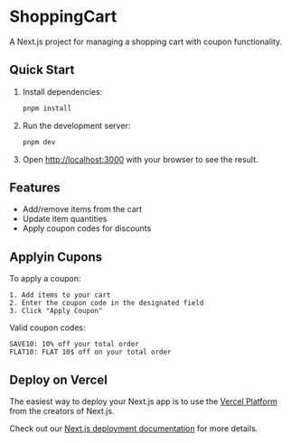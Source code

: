 # ShoppingCart

A Next.js project for managing a shopping cart with coupon functionality.

## Quick Start

1. Install dependencies:
   ```bash
   pnpm install
   ```

2. Run the development server:
   ```bash
   pnpm dev
    ```

3. Open [http://localhost:3000](http://localhost:3000) with your browser to see the result.

## Features

- Add/remove items from the cart
- Update item quantities
- Apply coupon codes for discounts

## Applyin Cupons

To apply a coupon:

    1. Add items to your cart 
    2. Enter the coupon code in the designated field
    3. Click "Apply Coupon"

Valid coupon codes:

    SAVE10: 10% off your total order
    FLAT10: FLAT 10$ off on your total order

## Deploy on Vercel

The easiest way to deploy your Next.js app is to use the [Vercel Platform](https://vercel.com/new?utm_medium=default-template&filter=next.js&utm_source=create-next-app&utm_campaign=create-next-app-readme) from the creators of Next.js.

Check out our [Next.js deployment documentation](https://nextjs.org/docs/deployment) for more details.
